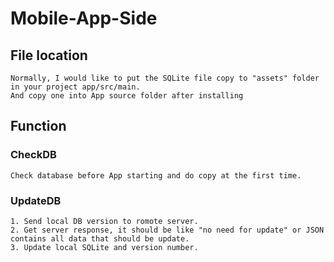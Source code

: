 # Mobile-App-Side

## File location
    Normally, I would like to put the SQLite file copy to "assets" folder in your project app/src/main.
    And copy one into App source folder after installing

## Function
### CheckDB
    Check database before App starting and do copy at the first time.
### UpdateDB
    1. Send local DB version to romote server.
    2. Get server response, it should be like "no need for update" or JSON contains all data that should be update.
    3. Update local SQLite and version number.
    





